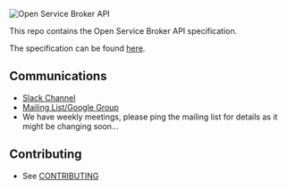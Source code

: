 ![Open Service Broker API](https://www.openservicebrokerapi.org/wp-content/uploads/2016/12/osbapi_logo_concept3_wtm.png)

This repo contains the Open Service Broker API specification.

The specification can be found [here](spec.md).

## Communications

- [Slack Channel](http://slack.openservicebrokerapi.org)
- [Mailing List/Google Group](https://groups.google.com/forum/#!forum/open-service-broker-api)
- We have weekly meetings, please ping the mailing list for details as it might be changing soon...

## Contributing

- See [CONTRIBUTING](CONTRIBUTING.md)
